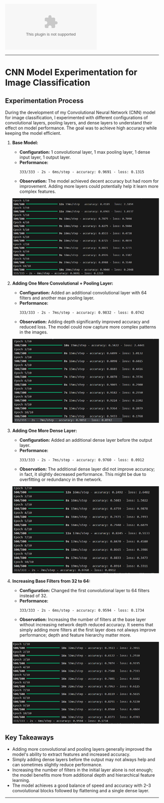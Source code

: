![Data Set](https://cdn.cs50.net/ai/2023/x/projects/5/gtsrb.zip)  

---

# CNN Model Experimentation for Image Classification

## Experimentation Process

During the development of my Convolutional Neural Network (CNN) model for image classification, I experimented with different configurations of convolutional layers, pooling layers, and dense layers to understand their effect on model performance. The goal was to achieve high accuracy while keeping the model efficient.

1. **Base Model:**
   - **Configuration:** 1 convolutional layer, 1 max pooling layer, 1 dense input layer, 1 output layer.
   - **Performance:** 
     ```
     333/333 - 2s - 6ms/step - accuracy: 0.9691 - loss: 0.1315
     ```
   - **Observation:** The model achieved decent accuracy but had room for improvement. Adding more layers could potentially help it learn more complex features.

   ![Base Model Architecture](images/base_model.png)  

2. **Adding One More Convolutional + Pooling Layer:**
   - **Configuration:** Added an additional convolutional layer with 64 filters and another max pooling layer.
   - **Performance:** 
     ```
     333/333 - 2s - 7ms/step - accuracy: 0.9832 - loss: 0.0742
     ```
   - **Observation:** Adding depth significantly improved accuracy and reduced loss. The model could now capture more complex patterns in the images.

   ![Conv + Pooling Added](images/conv_pool_added.png) 

3. **Adding One More Dense Layer:**
   - **Configuration:** Added an additional dense layer before the output layer.
   - **Performance:** 
     ```
     333/333 - 2s - 7ms/step - accuracy: 0.9760 - loss: 0.0912
     ```
   - **Observation:** The additional dense layer did not improve accuracy; in fact, it slightly decreased performance. This might be due to overfitting or redundancy in the network.

   ![Dense Layer Added](images/dense_added.png)  

4. **Increasing Base Filters from 32 to 64:**
   - **Configuration:** Changed the first convolutional layer to 64 filters instead of 32.
   - **Performance:** 
     ```
     333/333 - 2s - 6ms/step - accuracy: 0.9594 - loss: 0.1734
     ```
   - **Observation:** Increasing the number of filters at the base layer without increasing network depth reduced accuracy. It seems that simply adding more filters at the first layer does not always improve performance; depth and feature hierarchy matter more.

   ![Filters Increased](images/filters_increased.png)  

## Key Takeaways

- Adding more convolutional and pooling layers generally improved the model's ability to extract features and increased accuracy.
- Simply adding dense layers before the output may not always help and can sometimes slightly reduce performance.
- Increasing the number of filters in the initial layer alone is not enough; the model benefits more from additional depth and hierarchical feature learning.
- The model achieves a good balance of speed and accuracy with 2–3 convolutional blocks followed by flattening and a single dense layer.

---

